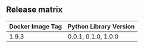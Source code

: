 ## Release matrix

| Docker Image Tag | Python Library Version |
|------------------|------------------------|
| 1.9.3 | 0.0.1, 0.1.0, 1.0.0 |

